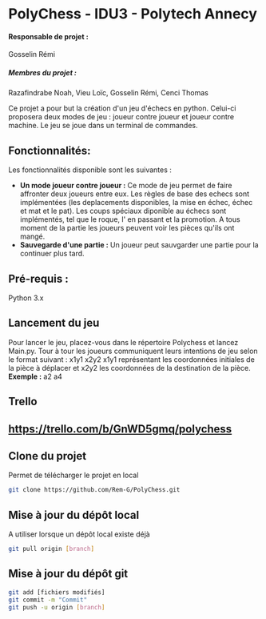 # PolyChess - IDU3 - Polytech Annecy

#### Responsable de projet :
Gosselin Rémi
##### Membres du projet :
Razafindrabe Noah, Vieu Loïc, Gosselin Rémi, Cenci Thomas

Ce projet a pour but la création d'un jeu d'échecs en python. Celui-ci proposera deux modes de jeu : joueur contre joueur et joueur contre machine.
Le jeu se joue dans un terminal de commandes.

## Fonctionnalités:
Les fonctionnalités disponible sont les suivantes :
- **Un mode joueur contre joueur :** Ce mode de jeu permet de faire affronter deux joueurs entre eux. Les règles de base des echecs sont       implémentées (les deplacements disponibles, la mise en échec, échec et mat et le pat). Les coups spéciaux diponible au échecs sont implémentés, tel que le roque, l' en passant et la promotion. A tous moment de la partie les joueurs peuvent voir les pièces qu'ils ont mangé.
- **Sauvegarde d'une partie :** Un joueur peut sauvgarder une partie pour la continuer plus tard.


## Pré-requis :
Python 3.x

## Lancement du jeu
Pour lancer le jeu, placez-vous dans le répertoire Polychess et lancez Main.py.
Tour à tour les joueurs communiquent leurs intentions de jeu selon le format suivant : x1y1 x2y2
x1y1 représentant les coordonnées initiales de la pièce à déplacer et x2y2 les coordonnées de la destination de la pièce.
**Exemple :** a2 a4

## Trello
https://trello.com/b/GnWD5gmq/polychess
----------

## Clone du projet
Permet de télécharger le projet en local
```bash
git clone https://github.com/Rem-G/PolyChess.git
```

## Mise à jour du dépôt local
A utiliser lorsque un dépôt local existe déjà
```bash
git pull origin [branch]
```

## Mise à jour du dépôt git
```bash
git add [fichiers modifiés]
git commit -m "Commit"
git push -u origin [branch]
```
